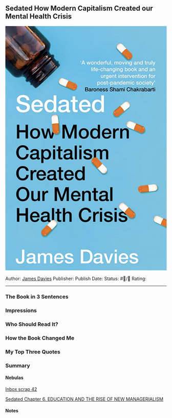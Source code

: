 ## Sedated How Modern Capitalism Created our Mental Health Crisis

[ ![150](%E2%9A%99%EF%B8%8F%20Tools/%F0%9F%93%B8%20Images/8811420B-2886-4DC6-AB85-30934C56FBCB.jpeg) ](https://www.amazon.com/Sedated-Modern-Capitalism-Created-Mental/dp/1786499878/ref=mp_s_a_1_1?crid=19489LBHXXQ45&keywords=sedated+how+modern+capitalism+created+our+mental+health+crisis&qid=1673398494&sprefix=sedated%2Caps%2C119&sr=8-1)

Author: [James Davies]()
Publisher:
Publish Date:
Status: #💫/💫 
Rating:

---

### The Book in 3 Sentences

### Impressions

### Who Should Read It?

### How the Book Changed Me

### My Top Three Quotes

### Summary

#### Nebulas

[Inbox scrap 42](Inbox%20scrap%2042.md)

[Sedated Chapter 6. EDUCATION AND THE RISE OF NEW MANAGERIALISM](Sedated%20Chapter%206.%20EDUCATION%20AND%20THE%20RISE%20OF%20NEW%20MANAGERIALISM.md)

#### Notes
